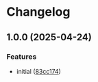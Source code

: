 # Changelog

## 1.0.0 (2025-04-24)


### Features

* initial ([83cc174](https://github.com/dksolid/solid-globals/commit/83cc174375e3db7d42f17b64ca13c3449254f853))
